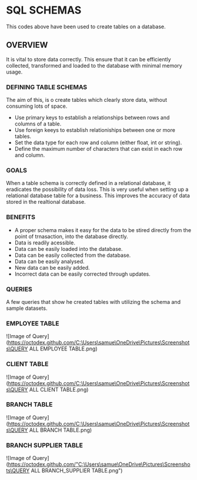 # SQL SCHEMAS

This codes above have been used to create tables on a database.

## OVERVIEW

It is vital to store data correctly. This ensure that it can be efficiently collected, transformed and loaded to the database with minimal memory usage.

### DEFINING TABLE SCHEMAS

The aim of this, is o create tables which clearly store data, without consuming lots of space.

* Use primary keys to establish a relationships between rows and columns of a table.
* Use foreign keeys to establish relationiships between one or more tables.
* Set the data type for each row and column (either float, int or string).
* Define the maximum number of characters that can exist in each row and column.

### GOALS

When a table schema is correctly defined in a relational database, it eradicates the possibility of data loss.
This is very useful when setting up a relational database table for a business. This improves the accuracy of data stored in the realtional database.

### BENEFITS

* A proper schema makes it easy for the data to be stired directly from the point of trnasaction, into the database directly.
* Data is readily acessible.
* Data can be easily loaded into the database.
* Data can be easily collected from the database.
* Data can be easily analysed.
* New data can be easily added.
* Incorrect data can be easily corrected through updates.
 
### QUERIES
A few queries that show he created tables with utilizing the schema and sample datasets.
### EMPLOYEE TABLE
![Image of Query](https://octodex.github.com/C:\Users\samue\OneDrive\Pictures\Screenshots\QUERY ALL EMPLOYEE TABLE.png)

### CLIENT TABLE
![Image of Query](https://octodex.github.com/C:\Users\samue\OneDrive\Pictures\Screenshots\QUERY ALL CLIENT TABLE.png)

### BRANCH TABLE
![Image of Query](https://octodex.github.com/C:\Users\samue\OneDrive\Pictures\Screenshots\QUERY ALL BRANCH TABLE.png)

### BRANCH SUPPLIER TABLE
![Image of Query](https://octodex.github.com/"C:\Users\samue\OneDrive\Pictures\Screenshots\QUERY ALL BRANCH_SUPPLIER TABLE.png")

